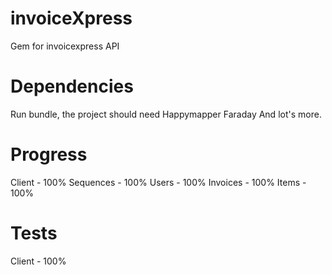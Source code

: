 invoiceXpress
=============

Gem for invoicexpress API


Dependencies
=============

Run bundle, the project should need
Happymapper
Faraday
And lot's more.

Progress
=============

Client - 100%
Sequences - 100%
Users - 100%
Invoices - 100%
Items - 100%


Tests
=============

Client - 100%

